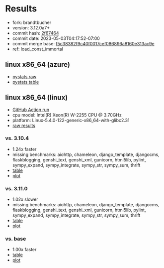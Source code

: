 # Results

- fork: brandtbucher
- version: 3.12.0a7+
- commit hash: [2f67464](https://github.com/brandtbucher/cpython/commit/2f67464)
- commit date: 2023-05-03T04:17:52-07:00
- commit merge base: [f5c38382f9c40f0017cef086896a8160e313ac9e](https://github.com/brandtbucher/cpython/commit/f5c38382f9c40f0017cef086896a8160e313ac9e)
- ref: load_const_immortal

## linux x86_64 (azure)

- [pystats raw](bm-20230503-azure-x86_64-brandtbucher-load_const_immortal-3.12.0a7%2B-2f67464-pystats.json)
- [pystats table](bm-20230503-azure-x86_64-brandtbucher-load_const_immortal-3.12.0a7%2B-2f67464-pystats.md)

## linux x86_64 (linux)

- [GitHub Action run](https://github.com/faster-cpython/benchmarking/actions/runs/4885872441)
- cpu model: Intel(R) Xeon(R) W-2255 CPU @ 3.70GHz
- platform: Linux-5.4.0-122-generic-x86_64-with-glibc2.31
- [raw results](bm-20230503-linux-x86_64-brandtbucher-load_const_immortal-3.12.0a7%2B-2f67464.json)

### vs. 3.10.4

- 1.24x faster
- missing benchmarks: aiohttp, chameleon, django_template, djangocms, flaskblogging, genshi_text, genshi_xml, gunicorn, html5lib, pylint, sympy_expand, sympy_integrate, sympy_str, sympy_sum, thrift
- [table](bm-20230503-linux-x86_64-brandtbucher-load_const_immortal-3.12.0a7%2B-2f67464-vs-3.10.4.md)
- [plot](bm-20230503-linux-x86_64-brandtbucher-load_const_immortal-3.12.0a7%2B-2f67464-vs-3.10.4.png)

### vs. 3.11.0

- 1.02x slower
- missing benchmarks: aiohttp, chameleon, django_template, djangocms, flaskblogging, genshi_text, genshi_xml, gunicorn, html5lib, pylint, sympy_expand, sympy_integrate, sympy_str, sympy_sum, thrift
- [table](bm-20230503-linux-x86_64-brandtbucher-load_const_immortal-3.12.0a7%2B-2f67464-vs-3.11.0.md)
- [plot](bm-20230503-linux-x86_64-brandtbucher-load_const_immortal-3.12.0a7%2B-2f67464-vs-3.11.0.png)

### vs. base

- 1.00x faster
- [table](bm-20230503-linux-x86_64-brandtbucher-load_const_immortal-3.12.0a7%2B-2f67464-vs-base.md)
- [plot](bm-20230503-linux-x86_64-brandtbucher-load_const_immortal-3.12.0a7%2B-2f67464-vs-base.png)

